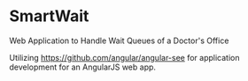 # SmartWait
Web Application to Handle Wait Queues of a Doctor's Office

Utilizing https://github.com/angular/angular-see for application development for an AngularJS web app. 
